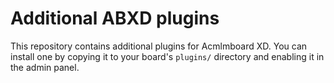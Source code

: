 # Additional ABXD plugins

This repository contains additional plugins for Acmlmboard XD. You can install one by copying it to your board's `plugins/` directory and enabling it in the admin panel.
